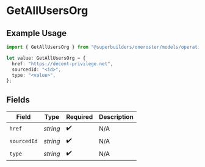 # GetAllUsersOrg

## Example Usage

```typescript
import { GetAllUsersOrg } from "@superbuilders/oneroster/models/operations";

let value: GetAllUsersOrg = {
  href: "https://decent-privilege.net",
  sourcedId: "<id>",
  type: "<value>",
};
```

## Fields

| Field              | Type               | Required           | Description        |
| ------------------ | ------------------ | ------------------ | ------------------ |
| `href`             | *string*           | :heavy_check_mark: | N/A                |
| `sourcedId`        | *string*           | :heavy_check_mark: | N/A                |
| `type`             | *string*           | :heavy_check_mark: | N/A                |